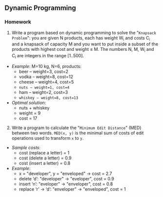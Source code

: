 ## Dynamic Programming
### Homework
1. Write a program based on dynamic programming to solve the "`Knapsack Problem`": you are given N products, each has weight W<sub>i</sub> and costs C<sub>i</sub> and a knapsack of capacity M and you want to put inside a subset of the products with highest cost and weight ≤ M. The numbers N, M, W<sub>i</sub> and C<sub>i</sub> are integers in the range [1..500].
  * _Example_: M=10 kg, N=6, products:
      * beer – weight=3, cost=2
      * vodka – weight=8, cost=12
      * cheese – weight=4, cost=5
      * `nuts – weight=1, cost=4`
      * ham – weight=2, cost=3
      * `whiskey – weight=8, cost=13`
  * _Optimal solution_:
      * nuts + whiskey
      * weight = 9
      * cost = 17
2. Write a program to calculate the "`Minimum Edit Distance`" (MED) between two words. `MED(x, y)` is the minimal sum of costs of edit operations used to transform `x` to `y`.
  * _Sample costs_:
      * cost (replace a letter) = 1
      * cost (delete a letter) = 0.9
      * cost (insert a letter) = 0.8
  * _Example_:
      * x = "developer", y = "enveloped" &rarr; cost = 2.7 
      * delete ‘d’:  "developer" &rarr; "eveloper", cost = 0.9
      * insert ‘n’:  "eveloper" &rarr; "enveloper", cost = 0.8
      * replace ‘r’ &rarr; ‘d’:  "enveloper" &rarr; "enveloped", cost = 1